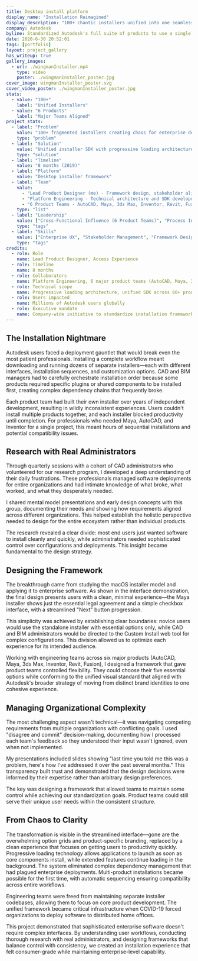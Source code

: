 ```yaml
---
title: Desktop install platform
display_name: "Installation Reimagined"
display_description: "100+ chaotic installers unified into one seamless experience"
company: Autodesk
byline: Standardized Autodesk's full suite of products to use a single install SDK
date: 2020-6-30 20:52:01
tags: [portfolio]
layout: project_gallery
has_writeup: true
gallery_images:
  - url: ./wingmanInstaller.mp4
    type: video
    poster: ./wingmanInstaller_poster.jpg
cover_image: wingmanInstaller_poster.svg
cover_video_poster: ./wingmanInstaller_poster.jpg
stats:
  - value: "100+"
    label: "Unified Installers"
  - value: "6 Products"
    label: "Major Teams Aligned"
project_stats:
  - label: "Problem"
    value: "100+ fragmented installers creating chaos for enterprise deployments"
    type: "problem"
  - label: "Solution"
    value: "Unified installer SDK with progressive loading architecture"
    type: "solution"
  - label: "Timeline"
    value: "8 months (2019)"
  - label: "Platform"
    value: "Desktop installer framework"
  - label: "Team"
    value: 
      - "Lead Product Designer (me) - Framework design, stakeholder alignment, research"
      - "Platform Engineering - Technical architecture and SDK development"
      - "6 Product Teams - AutoCAD, Maya, 3ds Max, Inventor, Revit, Fusion"
    type: "list"
  - label: "Leadership"
    value: ["Cross-Functional Influence (6 Product Teams)", "Process Innovation: Installation Framework", "Strategic Research: Administrator Cohort", "Change Management: Organizational Standardization", "Technical Leadership: SDK Architecture"]
    type: "tags"
  - label: "Skills"
    value: ["Enterprise UX", "Stakeholder Management", "Framework Design", "Research Operations", "Systems Architecture", "Change Management"]
    type: "tags"
credits:
  - role: Role
    name: Lead Product Designer, Access Experience
  - role: Timeline
    name: 8 months
  - role: Collaborators
    name: Platform Engineering, 6 major product teams (AutoCAD, Maya, 3ds Max, Inventor, Revit, Fusion)
  - role: Technical scope
    name: Progressive loading architecture, unified SDK across 60+ products
  - role: Users impacted
    name: Millions of Autodesk users globally
  - role: Executive mandate
    name: Company-wide initiative to standardize installation framework
---
```


## The Installation Nightmare

Autodesk users faced a deployment gauntlet that would break even the most patient professionals. Installing a complete workflow meant downloading and running dozens of separate installers—each with different interfaces, installation sequences, and customization options. CAD and BIM managers had to carefully orchestrate installation order because some products required specific plugins or shared components to be installed first, creating complex dependency chains that frequently broke.

Each product team had built their own installer over years of independent development, resulting in wildly inconsistent experiences. Users couldn't install multiple products together, and each installer blocked productivity until completion. For professionals who needed Maya, AutoCAD, and Inventor for a single project, this meant hours of sequential installations and potential compatibility issues.

## Research with Real Administrators

Through quarterly sessions with a cohort of CAD administrators who volunteered for our research program, I developed a deep understanding of their daily frustrations. These professionals managed software deployments for entire organizations and had intimate knowledge of what broke, what worked, and what they desperately needed.

I shared mental model presentations and early design concepts with this group, documenting their needs and showing how requirements aligned across different organizations. This helped establish the holistic perspective needed to design for the entire ecosystem rather than individual products.

The research revealed a clear divide: most end users just wanted software to install cleanly and quickly, while administrators needed sophisticated control over configurations and deployments. This insight became fundamental to the design strategy.

## Designing the Framework

The breakthrough came from studying the macOS installer model and applying it to enterprise software. As shown in the interface demonstration, the final design presents users with a clean, minimal experience—the Maya installer shows just the essential legal agreement and a simple checkbox interface, with a streamlined "Next" button progression.

This simplicity was achieved by establishing clear boundaries: novice users would use the standalone installer with essential options only, while CAD and BIM administrators would be directed to the Custom Install web tool for complex configurations. This division allowed us to optimize each experience for its intended audience.

Working with engineering teams across six major products (AutoCAD, Maya, 3ds Max, Inventor, Revit, Fusion), I designed a framework that gave product teams controlled flexibility. They could choose their five essential options while conforming to the unified visual standard that aligned with Autodesk's broader strategy of moving from distinct brand identities to one cohesive experience.

## Managing Organizational Complexity

The most challenging aspect wasn't technical—it was navigating competing requirements from multiple organizations with conflicting goals. I used "disagree and commit" decision-making, documenting how I processed each team's feedback so they understood their input wasn't ignored, even when not implemented.

My presentations included slides showing "last time you told me this was a problem, here's how I've addressed it over the past several months." This transparency built trust and demonstrated that the design decisions were informed by their expertise rather than arbitrary design preferences.

The key was designing a framework that allowed teams to maintain some control while achieving our standardization goals. Product teams could still serve their unique user needs within the consistent structure.

## From Chaos to Clarity

The transformation is visible in the streamlined interface—gone are the overwhelming option grids and product-specific branding, replaced by a clean experience that focuses on getting users to productivity quickly. Progressive loading technology allows applications to launch as soon as core components install, while extended features continue loading in the background.
The system eliminated complex dependency management that had plagued enterprise deployments. Multi-product installations became possible for the first time, with automatic sequencing ensuring compatibility across entire workflows.

Engineering teams were freed from maintaining separate installer codebases, allowing them to focus on core product development. The unified framework became critical infrastructure when COVID-19 forced organizations to deploy software to distributed home offices.

This project demonstrated that sophisticated enterprise software doesn't require complex interfaces. By understanding user workflows, conducting thorough research with real administrators, and designing frameworks that balance control with consistency, we created an installation experience that felt consumer-grade while maintaining enterprise-level capability.
